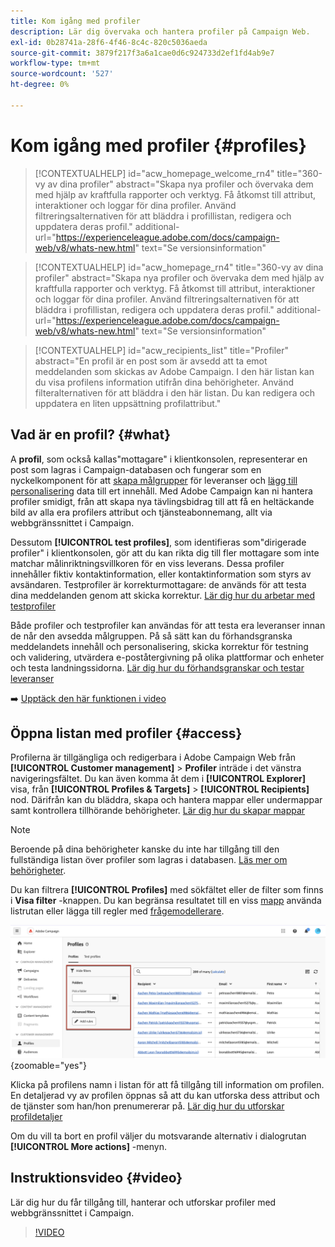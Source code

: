 ```yaml
---
title: Kom igång med profiler
description: Lär dig övervaka och hantera profiler på Campaign Web.
exl-id: 0b28741a-28f6-4f46-8c4c-820c5036aeda
source-git-commit: 3879f217f3a6a1cae0d6c924733d2ef1fd4ab9e7
workflow-type: tm+mt
source-wordcount: '527'
ht-degree: 0%

---
```


# Kom igång med profiler {#profiles}

>[!CONTEXTUALHELP]
>id="acw_homepage_welcome_rn4"
>title="360-vy av dina profiler"
>abstract="Skapa nya profiler och övervaka dem med hjälp av kraftfulla rapporter och verktyg. Få åtkomst till attribut, interaktioner och loggar för dina profiler. Använd filtreringsalternativen för att bläddra i profillistan, redigera och uppdatera deras profil."
>additional-url="https://experienceleague.adobe.com/docs/campaign-web/v8/whats-new.html" text="Se versionsinformation"

<!--TO REMOVE BELOW-->
>[!CONTEXTUALHELP]
>id="acw_homepage_rn4"
>title="360-vy av dina profiler"
>abstract="Skapa nya profiler och övervaka dem med hjälp av kraftfulla rapporter och verktyg. Få åtkomst till attribut, interaktioner och loggar för dina profiler. Använd filtreringsalternativen för att bläddra i profillistan, redigera och uppdatera deras profil."
>additional-url="https://experienceleague.adobe.com/docs/campaign-web/v8/whats-new.html" text="Se versionsinformation"

<!--TO REMOVE ABOVE-->

>[!CONTEXTUALHELP]
>id="acw_recipients_list"
>title="Profiler"
>abstract="En profil är en post som är avsedd att ta emot meddelanden som skickas av Adobe Campaign. I den här listan kan du visa profilens information utifrån dina behörigheter. Använd filteralternativen för att bläddra i den här listan. Du kan redigera och uppdatera en liten uppsättning profilattribut."

## Vad är en profil? {#what}

A **profil**, som också kallas&quot;mottagare&quot; i klientkonsolen, representerar en post som lagras i Campaign-databasen och fungerar som en nyckelkomponent för att [skapa målgrupper](create-audience.md) för leveranser och [lägg till personalisering](../personalization/personalize.md) data till ert innehåll. Med Adobe Campaign kan ni hantera profiler smidigt, från att skapa nya tävlingsbidrag till att få en heltäckande bild av alla era profilers attribut och tjänsteabonnemang, allt via webbgränssnittet i Campaign.

Dessutom **[!UICONTROL test profiles]**, som identifieras som&quot;dirigerade profiler&quot; i klientkonsolen, gör att du kan rikta dig till fler mottagare som inte matchar målinriktningsvillkoren för en viss leverans. Dessa profiler innehåller fiktiv kontaktinformation, eller kontaktinformation som styrs av avsändaren. Testprofiler är korrekturmottagare: de används för att testa dina meddelanden genom att skicka korrektur. [Lär dig hur du arbetar med testprofiler](test-profiles.md)

Både profiler och testprofiler kan användas för att testa era leveranser innan de når den avsedda målgruppen. På så sätt kan du förhandsgranska meddelandets innehåll och personalisering, skicka korrektur för testning och validering, utvärdera e-poståtergivning på olika plattformar och enheter och testa landningssidorna. [Lär dig hur du förhandsgranskar och testar leveranser](../preview-test/preview-test.md)

➡️ [Upptäck den här funktionen i video](#video)

## Öppna listan med profiler {#access}

Profilerna är tillgängliga och redigerbara i Adobe Campaign Web från **[!UICONTROL Customer management]** > **Profiler** inträde i det vänstra navigeringsfältet. Du kan även komma åt dem i **[!UICONTROL Explorer]** visa, från **[!UICONTROL Profiles & Targets]** > **[!UICONTROL Recipients]** nod. Därifrån kan du bläddra, skapa och hantera mappar eller undermappar samt kontrollera tillhörande behörigheter. [Lär dig hur du skapar mappar](../get-started/permissions.md#folders)

>[!NOTE]
>
>Beroende på dina behörigheter kanske du inte har tillgång till den fullständiga listan över profiler som lagras i databasen. [Läs mer om behörigheter](../get-started/permissions.md).

Du kan filtrera **[!UICONTROL Profiles]** med sökfältet eller de filter som finns i **Visa filter** -knappen. Du kan begränsa resultatet till en viss [mapp](../get-started/permissions.md#folders) använda listrutan eller lägga till regler med [frågemodellerare](../query/query-modeler-overview.md).

![](assets/profiles-list-filters.png){zoomable=&quot;yes&quot;}

Klicka på profilens namn i listan för att få tillgång till information om profilen. En detaljerad vy av profilen öppnas så att du kan utforska dess attribut och de tjänster som han/hon prenumererar på. [Lär dig hur du utforskar profildetaljer](create-profile.md)

Om du vill ta bort en profil väljer du motsvarande alternativ i dialogrutan **[!UICONTROL More actions]** -menyn.

## Instruktionsvideo {#video}

Lär dig hur du får tillgång till, hanterar och utforskar profiler med webbgränssnittet i Campaign.

>[!VIDEO](https://video.tv.adobe.com/v/3427293?quality=12)
